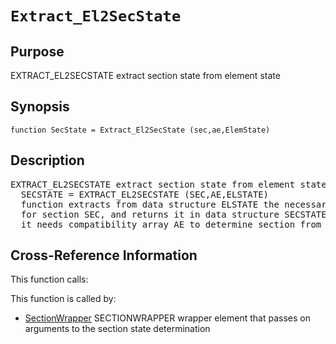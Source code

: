 
<!-- <a name="_top"></a>
<div><a href="../../_index.md">Home</a> &gt;  <a href="#">latest</a> &gt; <a href="_index.md">Element_Library</a> &gt; Extract_El2SecState.m</div> -->

<!--<table width="100%"><tr><td align="left"><a href="../../_index.md"><img alt="<" border="0" src="../../left.png">&nbsp;Master index</a></td>
<td align="right"><a href="_index.md">Index for latest\Element_Library&nbsp;<img alt=">" border="0" src="../../right.png"></a></td></tr></table>-->
# `Extract_El2SecState`
<!-- <h1>Extract_El2SecState
</h1> -->

## <a name="_name"></a>Purpose

<!-- <h2 id="purpose"><a name="_name"></a>Purpose</h2> -->

EXTRACT_EL2SECSTATE extract section state from element state

<!-- <div class="box"><strong>EXTRACT_EL2SECSTATE extract section state from element state</strong></div> -->

## <a name="_synopsis"></a>Synopsis

`function SecState = Extract_El2SecState (sec,ae,ElemState)` 
## <a name="_description"></a>Description

<pre class="comment">EXTRACT_EL2SECSTATE extract section state from element state
  SECSTATE = EXTRACT_EL2SECSTATE (SEC,AE,ELSTATE)
  function extracts from data structure ELSTATE the necessary information
  for section SEC, and returns it in data structure SECSTATE;
  it needs compatibility array AE to determine section from element deformations</pre>
<!-- <div class="fragment"><pre class="comment">EXTRACT_EL2SECSTATE extract section state from element state
  SECSTATE = EXTRACT_EL2SECSTATE (SEC,AE,ELSTATE)
  function extracts from data structure ELSTATE the necessary information
  for section SEC, and returns it in data structure SECSTATE;
  it needs compatibility array AE to determine section from element deformations</pre></div> -->

<!-- crossreference -->
## <a name="_cross"></a>Cross-Reference Information

This function calls:
<ul style="list-style-image:url(../../matlabicon.gif)">
</ul>
This function is called by:
<ul style="list-style-image:url(../../matlabicon.gif)">
<li><a href="SectionWrapper.md" class="code" title="function ElemResp = SectionWrapper (action,el_no,xyz,ElemData,ElemState)">SectionWrapper</a>	SECTIONWRAPPER wrapper element that passes on arguments to the section state determination</li></ul>
<!-- crossreference -->




<!-- <hr><address>Generated on Thu 28-Jan-2021 18:22:44 by <strong><a href="http://www.artefact.tk/software/matlab/m2html/" title="Matlab Documentation in HTML">m2html</a></strong> &copy; 2005</address> -->